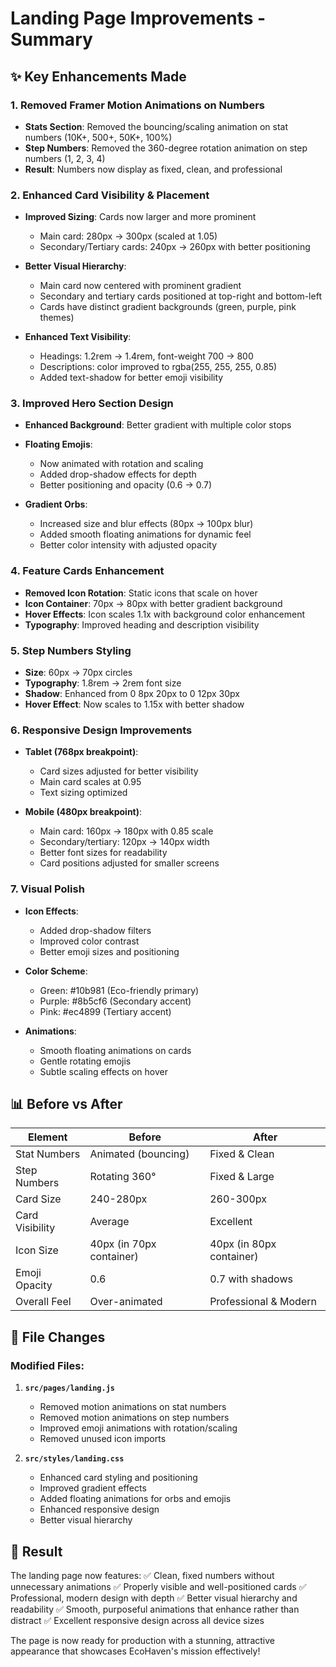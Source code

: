 # Landing Page Improvements - Summary

## ✨ Key Enhancements Made

### 1. **Removed Framer Motion Animations on Numbers**
   - **Stats Section**: Removed the bouncing/scaling animation on stat numbers (10K+, 500+, 50K+, 100%)
   - **Step Numbers**: Removed the 360-degree rotation animation on step numbers (1, 2, 3, 4)
   - **Result**: Numbers now display as fixed, clean, and professional

### 2. **Enhanced Card Visibility & Placement**
   - **Improved Sizing**: Cards now larger and more prominent
     - Main card: 280px → 300px (scaled at 1.05)
     - Secondary/Tertiary cards: 240px → 260px with better positioning
   
   - **Better Visual Hierarchy**:
     - Main card now centered with prominent gradient
     - Secondary and tertiary cards positioned at top-right and bottom-left
     - Cards have distinct gradient backgrounds (green, purple, pink themes)
   
   - **Enhanced Text Visibility**:
     - Headings: 1.2rem → 1.4rem, font-weight 700 → 800
     - Descriptions: color improved to rgba(255, 255, 255, 0.85)
     - Added text-shadow for better emoji visibility

### 3. **Improved Hero Section Design**
   - **Enhanced Background**: Better gradient with multiple color stops
   - **Floating Emojis**: 
     - Now animated with rotation and scaling
     - Added drop-shadow effects for depth
     - Better positioning and opacity (0.6 → 0.7)
   
   - **Gradient Orbs**: 
     - Increased size and blur effects (80px → 100px blur)
     - Added smooth floating animations for dynamic feel
     - Better color intensity with adjusted opacity

### 4. **Feature Cards Enhancement**
   - **Removed Icon Rotation**: Static icons that scale on hover
   - **Icon Container**: 70px → 80px with better gradient background
   - **Hover Effects**: Icon scales 1.1x with background color enhancement
   - **Typography**: Improved heading and description visibility

### 5. **Step Numbers Styling**
   - **Size**: 60px → 70px circles
   - **Typography**: 1.8rem → 2rem font size
   - **Shadow**: Enhanced from 0 8px 20px to 0 12px 30px
   - **Hover Effect**: Now scales to 1.15x with better shadow

### 6. **Responsive Design Improvements**
   - **Tablet (768px breakpoint)**:
     - Card sizes adjusted for better visibility
     - Main card scales at 0.95
     - Text sizing optimized
   
   - **Mobile (480px breakpoint)**:
     - Main card: 160px → 180px with 0.85 scale
     - Secondary/tertiary: 120px → 140px width
     - Better font sizes for readability
     - Card positions adjusted for smaller screens

### 7. **Visual Polish**
   - **Icon Effects**: 
     - Added drop-shadow filters
     - Improved color contrast
     - Better emoji sizes and positioning
   
   - **Color Scheme**:
     - Green: #10b981 (Eco-friendly primary)
     - Purple: #8b5cf6 (Secondary accent)
     - Pink: #ec4899 (Tertiary accent)
   
   - **Animations**:
     - Smooth floating animations on cards
     - Gentle rotating emojis
     - Subtle scaling effects on hover

## 📊 Before vs After

| Element | Before | After |
|---------|--------|-------|
| Stat Numbers | Animated (bouncing) | Fixed & Clean |
| Step Numbers | Rotating 360° | Fixed & Large |
| Card Size | 240-280px | 260-300px |
| Card Visibility | Average | Excellent |
| Icon Size | 40px (in 70px container) | 40px (in 80px container) |
| Emoji Opacity | 0.6 | 0.7 with shadows |
| Overall Feel | Over-animated | Professional & Modern |

## 🎯 File Changes

### Modified Files:
1. **`src/pages/landing.js`**
   - Removed motion animations on stat numbers
   - Removed motion animations on step numbers
   - Improved emoji animations with rotation/scaling
   - Removed unused icon imports

2. **`src/styles/landing.css`**
   - Enhanced card styling and positioning
   - Improved gradient effects
   - Added floating animations for orbs and emojis
   - Enhanced responsive design
   - Better visual hierarchy

## 🚀 Result

The landing page now features:
✅ Clean, fixed numbers without unnecessary animations
✅ Properly visible and well-positioned cards
✅ Professional, modern design with depth
✅ Better visual hierarchy and readability
✅ Smooth, purposeful animations that enhance rather than distract
✅ Excellent responsive design across all device sizes

The page is now ready for production with a stunning, attractive appearance that showcases EcoHaven's mission effectively!

